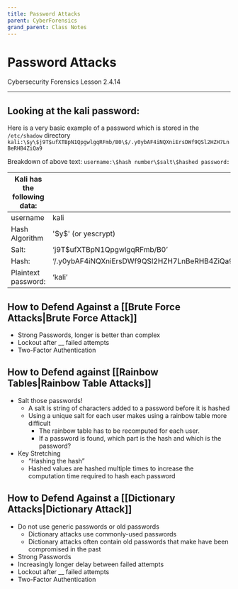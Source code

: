 ```yaml
---
title: Password Attacks
parent: CyberForensics 
grand_parent: Class Notes
---
```

# Password Attacks
Cybersecurity Forensics Lesson 2.4.14
___
## Looking at the kali password:
Here is a very basic example of a password which is stored in the `/etc/shadow` directory
`kali:\$y\$j9T$ufXTBpN1QpgwlgqRFmb/B0\$/.y0ybAF4iNQXniErsDWf9QSl2HZH7LnBeRHB4ZiQa9`

Breakdown of above text:
`username:\$hash number\$salt\$hashed password:`

| Kali has the following data: | |
| --- | --- |
| username | kali |
| Hash Algorithm | '\$y\$' (or yescrypt)   |
| Salt: | ‘j9T$ufXTBpN1QpgwlgqRFmb/B0’   |
| Hash: | ‘/.y0ybAF4iNQXniErsDWf9QSl2HZH7LnBeRHB4ZiQa9’   |
| Plaintext password: | ‘kali’ |

## How to Defend Against a [[Brute Force Attacks|Brute Force Attack]]
- Strong Passwords, longer is better than complex
- Lockout after __ failed attempts  
- Two-Factor Authentication  

## How to Defend against [[Rainbow Tables|Rainbow Table Attacks]] 
- Salt those passwords!  
	- A salt is string of characters added to a password before it is hashed  
	- Using a unique salt for each user makes using a rainbow table more  
	difficult  
		- The rainbow table has to be recomputed for each user.  
		- If a password is found, which part is the hash and which is the password?  
- Key Stretching  
	- “Hashing the hash”  
	- Hashed values are hashed multiple times to increase the computation time required to hash each password

## How to Defend Against a [[Dictionary Attacks|Dictionary Attack]]
- Do not use generic passwords or old passwords  
	- Dictionary attacks use commonly-used passwords  
	- Dictionary attacks often contain old passwords that make have been compromised in the past  
- Strong Passwords  
- Increasingly longer delay between failed attempts  
- Lockout after __ failed attempts  
- Two-Factor Authentication  